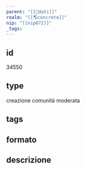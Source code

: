 ```yaml
---
parent: "[[💾dati]]"
realm: "[[🌎concrete]]"
nip: "[[nip072]]"
_tags:
---
```

## id
34550
## type
creazione comunità moderata
## tags
## formato

## descrizione

